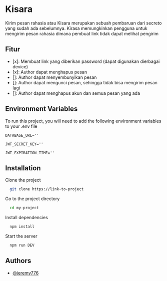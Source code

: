 # Kisara

Kirim pesan rahasia atau Kisara merupakan sebuah pembaruan dari secreto yang sudah ada sebelumnya.  Kirasa memungkinkan pengguna untuk mengirim pesan rahasia dimana pembuat link tidak dapat melihat pengirim

## Fitur
- [x]: Membuat link yang diberikan password (dapat digunakan dierbagai device)
- [x]: Author dapat menghapus pesan
- []: Author dapat menyembunyikan pesan
- []: Author dapat mengunci pesan, sehingga tidak bisa mengirim pesan lagi
- []: Author dapat menghapus akun dan semua pesan yang ada


## Environment Variables

To run this project, you will need to add the following environment variables to your .env file

`DATABASE_URL=''`

`JWT_SECRET_KEY=''`

`JWT_EXPIRATION_TIME=''`


## Installation

Clone the project

```bash
  git clone https://link-to-project
```

Go to the project directory

```bash
  cd my-project
```

Install dependencies

```bash
  npm install
```

Start the server

```bash
  npm run DEV
```

## Authors

- [@jeremy776](https://github.com/jeremy776)